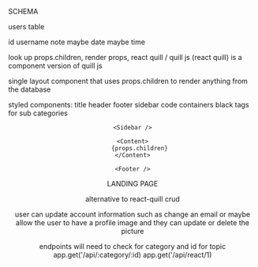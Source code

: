 SCHEMA

users table

id
username
note
maybe date
maybe time


look up props.children, render props, react quill / quill js 
(react quill) is a component version of quill js

single layout component that uses props.children to render anything from the database

styled components:
title
header
footer
sidebar
code containers
black tags for sub categories

<LayoutGrid>
	<Header />
	
	<Sidebar />

	<Content>
		{props.children}
	</Content>

	<Footer />
<LayoutGrid>


LANDING PAGE




alternative to react-quill crud

user can update account information such as change an email 
or maybe allow the user to have a profile image and they can update or delete the picture


endpoints will need to check for category and id for topic
app.get('/api/:category/:id)
app.get('/api/react/1)
